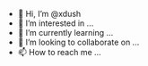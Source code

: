 - 👋 Hi, I’m @xdush
- 👀 I’m interested in ...
- 🌱 I’m currently learning ...
- 💞️ I’m looking to collaborate on ...
- 📫 How to reach me ...

<!---
xdush/xdush is a ✨ special ✨ repository because its `README.md` (this file) appears on your GitHub profile.
You can click the Preview link to take a look at your changes.
--->
